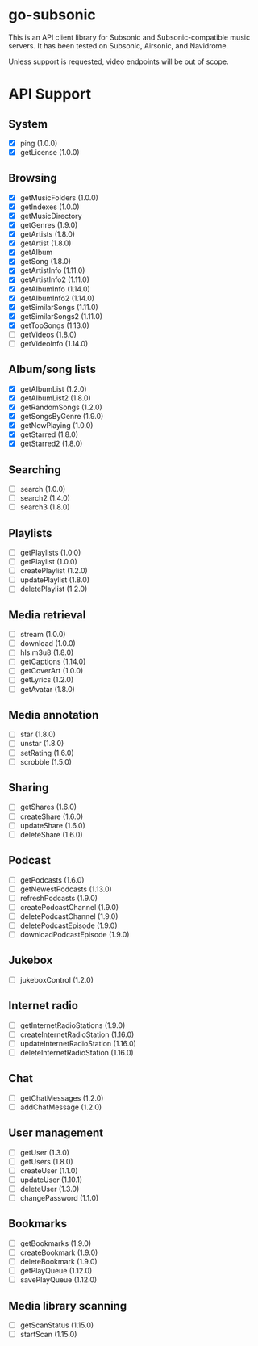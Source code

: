 # go-subsonic

This is an API client library for Subsonic and Subsonic-compatible music servers. It has been tested on Subsonic, Airsonic, and Navidrome.

Unless support is requested, video endpoints will be out of scope.

# API Support

## System

- [x] ping (1.0.0)
- [x] getLicense (1.0.0)

## Browsing

- [x] getMusicFolders (1.0.0)
- [x] getIndexes (1.0.0)
- [x] getMusicDirectory
- [x] getGenres (1.9.0)
- [x] getArtists (1.8.0)
- [x] getArtist (1.8.0)
- [x] getAlbum
- [x] getSong (1.8.0)
- [x] getArtistInfo (1.11.0)
- [x] getArtistInfo2 (1.11.0)
- [x] getAlbumInfo (1.14.0)
- [x] getAlbumInfo2 (1.14.0)
- [x] getSimilarSongs (1.11.0)
- [x] getSimilarSongs2 (1.11.0)
- [x] getTopSongs (1.13.0)
- [ ] getVideos (1.8.0)
- [ ] getVideoInfo (1.14.0)

## Album/song lists

- [x] getAlbumList (1.2.0)
- [x] getAlbumList2 (1.8.0)
- [x] getRandomSongs (1.2.0)
- [x] getSongsByGenre (1.9.0)
- [x] getNowPlaying (1.0.0)
- [x] getStarred (1.8.0)
- [x] getStarred2 (1.8.0)

## Searching

- [ ] search (1.0.0)
- [ ] search2 (1.4.0)
- [ ] search3 (1.8.0)

## Playlists

- [ ] getPlaylists (1.0.0)
- [ ] getPlaylist (1.0.0)
- [ ] createPlaylist (1.2.0)
- [ ] updatePlaylist (1.8.0)
- [ ] deletePlaylist (1.2.0)

## Media retrieval

- [ ] stream (1.0.0)
- [ ] download (1.0.0)
- [ ] hls.m3u8 (1.8.0)
- [ ] getCaptions (1.14.0)
- [ ] getCoverArt (1.0.0)
- [ ] getLyrics (1.2.0)
- [ ] getAvatar (1.8.0)

## Media annotation

- [ ] star (1.8.0)
- [ ] unstar (1.8.0)
- [ ] setRating (1.6.0)
- [ ] scrobble (1.5.0)

## Sharing

- [ ] getShares (1.6.0)
- [ ] createShare (1.6.0)
- [ ] updateShare (1.6.0)
- [ ] deleteShare (1.6.0)

## Podcast

- [ ] getPodcasts (1.6.0)
- [ ] getNewestPodcasts (1.13.0)
- [ ] refreshPodcasts (1.9.0)
- [ ] createPodcastChannel (1.9.0)
- [ ] deletePodcastChannel (1.9.0)
- [ ] deletePodcastEpisode (1.9.0)
- [ ] downloadPodcastEpisode (1.9.0)

## Jukebox

- [ ] jukeboxControl (1.2.0)

## Internet radio

- [ ] getInternetRadioStations (1.9.0)
- [ ] createInternetRadioStation (1.16.0)
- [ ] updateInternetRadioStation (1.16.0)
- [ ] deleteInternetRadioStation (1.16.0)

## Chat

- [ ] getChatMessages (1.2.0)
- [ ] addChatMessage (1.2.0)

## User management

- [ ] getUser (1.3.0)
- [ ] getUsers (1.8.0)
- [ ] createUser (1.1.0)
- [ ] updateUser (1.10.1)
- [ ] deleteUser (1.3.0)
- [ ] changePassword (1.1.0)

## Bookmarks

- [ ] getBookmarks (1.9.0)
- [ ] createBookmark (1.9.0)
- [ ] deleteBookmark (1.9.0)
- [ ] getPlayQueue (1.12.0)
- [ ] savePlayQueue (1.12.0)

## Media library scanning

- [ ] getScanStatus (1.15.0)
- [ ] startScan (1.15.0)

